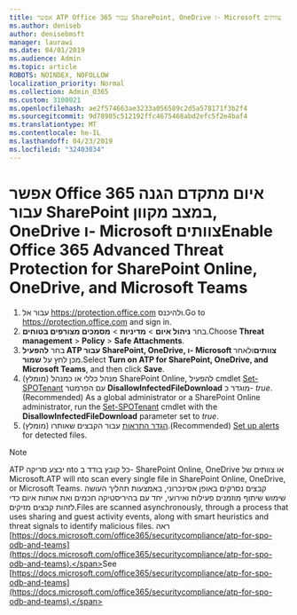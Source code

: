 ```yaml
---
title: אפשר ATP Office 365 עבור SharePoint, OneDrive ו- Microsoft צוותים
ms.author: deniseb
author: denisebmsft
manager: laurawi
ms.date: 04/01/2019
ms.audience: Admin
ms.topic: article
ROBOTS: NOINDEX, NOFOLLOW
localization_priority: Normal
ms.collection: Admin_O365
ms.custom: 3100021
ms.openlocfilehash: ae2f574663ae3233a056589c2d5a578171f3b2f4
ms.sourcegitcommit: 9d78905c512192ffc4675468abd2efc5f2e4baf4
ms.translationtype: MT
ms.contentlocale: he-IL
ms.lasthandoff: 04/23/2019
ms.locfileid: "32403034"
---
```

# <a name="enable-office-365-advanced-threat-protection-for-sharepoint-online-onedrive-and-microsoft-teams"></a><span data-ttu-id="a526e-102">אפשר Office 365 איום מתקדם הגנה עבור SharePoint במצב מקוון, OneDrive ו- Microsoft צוותים</span><span class="sxs-lookup"><span data-stu-id="a526e-102">Enable Office 365 Advanced Threat Protection for SharePoint Online, OneDrive, and Microsoft Teams</span></span>

1. <span data-ttu-id="a526e-103">עבור אל https://protection.office.com ולהיכנס.</span><span class="sxs-lookup"><span data-stu-id="a526e-103">Go to https://protection.office.com and sign in.</span></span>
2. <span data-ttu-id="a526e-104">בחר **ניהול איום** > **מדיניות** > **מסמכים מצורפים בטוחים**.</span><span class="sxs-lookup"><span data-stu-id="a526e-104">Choose **Threat management** > **Policy** > **Safe Attachments**.</span></span>
3. <span data-ttu-id="a526e-105">בחר **להפעיל ATP עבור SharePoint, OneDrive, ו- Microsoft צוותים**ולאחר מכן לחץ על **שמור**.</span><span class="sxs-lookup"><span data-stu-id="a526e-105">Select **Turn on ATP for SharePoint, OneDrive, and Microsoft Teams**, and then click **Save**.</span></span>
4. <span data-ttu-id="a526e-106">(מומלץ) מנהל כללי או כמנהל SharePoint Online, להפעיל cmdlet [Set-SPOTenant](https://docs.microsoft.com/powershell/module/sharepoint-online/Set-SPOTenant?view=sharepoint-ps) עם הפרמטר **DisallowInfectedFileDownload** מוגדר כ- *true*.</span><span class="sxs-lookup"><span data-stu-id="a526e-106">(Recommended) As a global administrator or a SharePoint Online administrator, run the [Set-SPOTenant](https://docs.microsoft.com/powershell/module/sharepoint-online/Set-SPOTenant?view=sharepoint-ps) cmdlet with the **DisallowInfectedFileDownload** parameter set to *true*.</span></span>
5. <span data-ttu-id="a526e-107">(מומלץ) [הגדר התראות](https://docs.microsoft.com/office365/securitycompliance/turn-on-atp-for-spo-odb-and-teams#set-up-alerts-for-detected-files) עבור הקבצים שאותרו.</span><span class="sxs-lookup"><span data-stu-id="a526e-107">(Recommended) [Set up alerts](https://docs.microsoft.com/office365/securitycompliance/turn-on-atp-for-spo-odb-and-teams#set-up-alerts-for-detected-files) for detected files.</span></span>

> [!NOTE]
> <span data-ttu-id="a526e-108">ATP יבצע סריקה nto כל קובץ בודד ב- SharePoint Online, OneDrive או צוותים של Microsoft.</span><span class="sxs-lookup"><span data-stu-id="a526e-108">ATP will nto scan every single file in SharePoint Online, OneDrive, or Microsoft Teams.</span></span> <span data-ttu-id="a526e-109">קבצים נסרקים באופן אסינכרוני, באמצעות תהליך העושה שימוש שיתוף מוזמנים פעילות ואירועי, יחד עם בהיריסטיקה חכמים ואת אותות איום כדי לזהות קבצים מזיקים.</span><span class="sxs-lookup"><span data-stu-id="a526e-109">Files are scanned asynchronously, through a process that uses sharing and guest activity events, along with smart heuristics and threat signals to identify malicious files.</span></span> <span data-ttu-id="a526e-110">ראה [https://docs.microsoft.com/office365/securitycompliance/atp-for-spo-odb-and-teams](https://docs.microsoft.com/office365/securitycompliance/atp-for-spo-odb-and-teams).</span><span class="sxs-lookup"><span data-stu-id="a526e-110">See [https://docs.microsoft.com/office365/securitycompliance/atp-for-spo-odb-and-teams](https://docs.microsoft.com/office365/securitycompliance/atp-for-spo-odb-and-teams).</span></span>